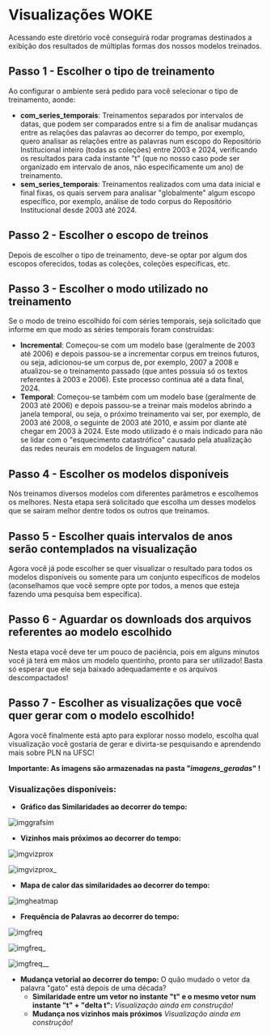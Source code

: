 # Visualizações WOKE

Acessando este diretório você conseguirá rodar programas destinados a exibição dos resultados de múltiplas formas dos nossos modelos treinados.

## Passo 1 - Escolher o tipo de treinamento

Ao configurar o ambiente será pedido para você selecionar o tipo de treinamento, aonde:
- **com_series_temporais**: Treinamentos separados por intervalos de datas, que podem ser comparados entre si a fim de analisar mudanças entre as relações das palavras ao decorrer do tempo, por exemplo, quero analisar as relações entre as palavras num escopo do Repositório Institucional inteiro (todas as coleções) entre 2003 e 2024, verificando os resultados para cada instante "t" (que no nosso caso pode ser organizado em intervalo de anos, não especificamente um ano) de treinamento.
- **sem_series_temporais**: Treinamentos realizados com uma data inicial e final fixas, os quais servem para analisar "globalmente" algum escopo específico, por exemplo, análise de todo corpus do Repositório Institucional desde 2003 até 2024.

## Passo 2 - Escolher o escopo de treinos

Depois de escolher o tipo de treinamento, deve-se optar por algum dos escopos oferecidos, todas as coleções, coleções específicas, etc.

## Passo 3 - Escolher o modo utilizado no treinamento

Se o modo de treino escolhido foi com séries temporais, seja solicitado que informe em que modo as séries temporais foram construídas:

- **Incremental**: Começou-se com um modelo base (geralmente de 2003 até 2006) e depois passou-se a incrementar corpus em treinos futuros, ou seja, adicionou-se um corpus de, por exemplo, 2007 a 2008 e atualizou-se o treinamento passado (que antes possuia só os textos referentes à 2003 e 2006). Este processo continua até a data final, 2024.
- **Temporal**: Começou-se também com um modelo base (geralmente de 2003 até 2006) e depois passou-se a treinar mais modelos abrindo a janela temporal, ou seja, o próximo treinamento vai ser, por exemplo, de 2003 até 2008, o seguinte de 2003 até 2010, e assim por diante até chegar em 2003 à 2024. Este modo utilizado é o mais indicado para não se lidar com o "esquecimento catastrófico" causado pela atualização das redes neurais em modelos de linguagem natural.

## Passo 4 - Escolher os modelos disponíveis

Nós treinamos diversos modelos com diferentes parâmetros e escolhemos os melhores. Nesta etapa será solicitado que escolha um desses modelos que se saíram melhor dentre todos os outros que treinamos.

## Passo 5 - Escolher quais intervalos de anos serão contemplados na visualização

Agora você já pode escolher se quer visualizar o resultado para todos os modelos disponíveis ou somente para um conjunto específicos de modelos (aconselhamos que você sempre opte por todos, a menos que esteja fazendo uma pesquisa bem específica).

## Passo 6 - Aguardar os downloads dos arquivos referentes ao modelo escolhido

Nesta etapa você deve ter um pouco de paciência, pois em alguns minutos você já terá em mãos um modelo quentinho, pronto para ser utilizado! Basta só esperar que ele seja baixado adequadamente e os arquivos descompactados!

## Passo 7 - Escolher as visualizações que você quer gerar com o modelo escolhido!

Agora você finalmente está apto para explorar nosso modelo, escolha qual visualização você gostaria de gerar e divirta-se pesquisando e aprendendo mais sobre PLN na UFSC!

**Importante: As imagens são armazenadas na pasta "*imagens_geradas*" !**

### Visualizações disponíveis:

- **Gráfico das Similaridades ao decorrer do tempo:**

![imggrafsim](https://github.com/iaehistoriaUFSC/Repositorio_UFSC/blob/main/Word_Embeddings/Visualizacoes/img_src/Similaridades_para_modelos_de_2003_ate_2023.png?raw=true)

- **Vizinhos mais próximos ao decorrer do tempo:**

![imgvizprox](https://github.com/iaehistoriaUFSC/Repositorio_UFSC/blob/main/Word_Embeddings/Visualizacoes/img_src/Vizinhos_mais_proximos_WOKE_1_UFSC_2003_2006_w2v.png?raw=true)

![imgvizprox_](https://github.com/iaehistoriaUFSC/Repositorio_UFSC/blob/main/Word_Embeddings/Visualizacoes/img_src/Vizinhos_mais_proximos_WOKE_1_UFSC_2023_2024_w2v.png?raw=true)

- **Mapa de calor das similaridades ao decorrer do tempo:**

![imgheatmap](https://github.com/iaehistoriaUFSC/Repositorio_UFSC/blob/main/Word_Embeddings/Visualizacoes/img_src/Mapa_de_Calor_para_nazismo.png?raw=true)

- **Frequência de Palavras ao decorrer do tempo:**

![imgfreq](https://github.com/iaehistoriaUFSC/Repositorio_UFSC/blob/main/Word_Embeddings/Visualizacoes/img_src/Frequencia_de_palavras_para_WOKE_1_UFSC_2003_2006_w2v.png?raw=true)

![imgfreq_](https://github.com/iaehistoriaUFSC/Repositorio_UFSC/blob/main/Word_Embeddings/Visualizacoes/img_src/Frequencia_de_palavras_para_WOKE_1_UFSC_2013_2014_w2v.png?raw=true)

![imgfreq__](https://github.com/iaehistoriaUFSC/Repositorio_UFSC/blob/main/Word_Embeddings/Visualizacoes/img_src/Frequencia_de_palavras_para_WOKE_1_UFSC_2023_2024_w2v.png?raw=true)


- **Mudança vetorial ao decorrer do tempo:**
O quão mudado o vetor da palavra "gato" está depois de uma década?
    - **Similaridade entre um vetor no instante "t" e o mesmo vetor num instante "t" + "delta t":**
    *Visualização ainda em construção!*
    - **Mudança nos vizinhos mais próximos**
    *Visualização ainda em construção!*

